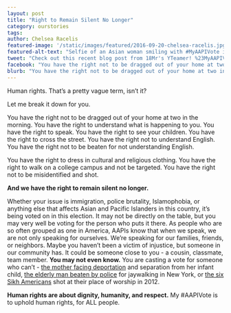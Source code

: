 ```yaml
---
layout: post
title: "Right to Remain Silent No Longer"
category: ourstories
tags: 
author: Chelsea Racelis
featured-image: '/static/images/featured/2016-09-20-chelsea-racelis.jpg'
featured-alt-text: "Selfie of an Asian woman smiling with #MyAAPIVote is for Human Rights written at the bottom"
tweet: "Check out this recent blog post from 18Mr's YTeamer! %23MyAAPIVote"
facebook: "You have the right not to be dragged out of your home at two in the morning. You have the right to understand what is happening to you %23yAAPIVote"
blurb: "You have the right not to be dragged out of your home at two in the morning. You have the right to understand what is happening to you."
---
```

Human rights. That’s a pretty vague term, isn’t it?

Let me break it down for you.
	
You have the right not to be dragged out of your home at two in the morning. You have the right to understand what is happening to you. You have the right to speak. You have the right to see your children.
You have the right to cross the street. You have the right not to understand English. You have the right not to be beaten for not understanding English.

You have the right to dress in cultural and religious clothing. You have the right to walk on a college campus and not be targeted. You have the right not to be misidentified and shot.

<strong>And we have the right to remain silent no longer.</strong>

Whether your issue is immigration, police brutality, Islamophobia, or anything else that affects Asian and Pacific Islanders in this country, it’s being voted on in this election. It may not be directly on the table, but you may very well be voting for the person who puts it there. As people who are so often grouped as one in America, AAPIs know that when we speak, we are not only speaking for ourselves. We’re speaking for our families, friends, or neighbors. Maybe you haven’t been a victim of injustice, but someone in our community has. It could be someone close to you - a cousin, classmate, team member. <strong> You may not even know.</strong> You are casting a vote for someone who can’t - [the mother facing deportation]("http://www.nbcsandiego.com/news/local/California-Asian-Undocumented-Mother-Faces-Deportation-294117731.html") and separation from her infant child, [the elderly man beaten by police]("http://nypost.com/2014/01/19/cops-beat-elderly-man-after-he-jaywalked") for jaywalking in New York, or [the six Sikh Americans]("http://www.nytimes.com/2012/08/06/us/shooting-reported-at-temple-in-wisconsin.html") shot at their place of worship in 2012. 

<strong>Human rights are about dignity, humanity, and respect.</strong> My #AAPIVote is to uphold human rights, for ALL people. 
